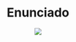 <h1 align="center">Enunciado </h1>


<p align="center">
  <img src="https://github.com/NahuelArn/Paradigmas-De-Programacion/assets/100500003/f28e2f38-6834-474d-b4e9-e1d332cbf78a">
</p>
